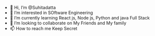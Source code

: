 - 👋 Hi, I’m @Suhitadatta
- 👀 I’m interested in SOftware Engineering 
- 🌱 I’m currently learning React js, Node js, Python and java Full Stack
- 💞️ I’m looking to collaborate on My Friends and My family 
- 📫 How to reach me Keep Secret 



